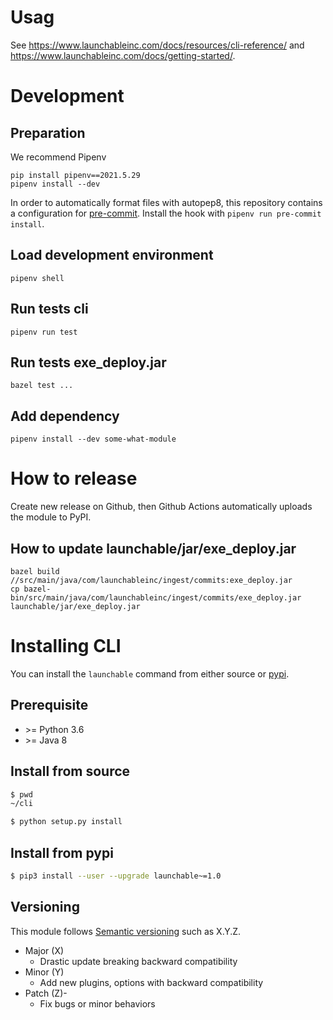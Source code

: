 # Usag

See https://www.launchableinc.com/docs/resources/cli-reference/ and
https://www.launchableinc.com/docs/getting-started/.

# Development

## Preparation

We recommend Pipenv

```shell
pip install pipenv==2021.5.29
pipenv install --dev
```

In order to automatically format files with autopep8, this repository contains a
configuration for [pre-commit](https://pre-commit.com). Install the hook with
`pipenv run pre-commit install`.

## Load development environment

```shell
pipenv shell
```

## Run tests cli

```shell
pipenv run test
```

## Run tests exe_deploy.jar

```
bazel test ...
```

## Add dependency

```shell
pipenv install --dev some-what-module
```

# How to release

Create new release on Github, then Github Actions automatically uploads the
module to PyPI.

## How to update launchable/jar/exe_deploy.jar

```
bazel build //src/main/java/com/launchableinc/ingest/commits:exe_deploy.jar
cp bazel-bin/src/main/java/com/launchableinc/ingest/commits/exe_deploy.jar launchable/jar/exe_deploy.jar
 ```

# Installing CLI

You can install the `launchable` command from either source or [pypi](https://pypi.org/project/launchable/).

## Prerequisite

- \>= Python 3.6
- \>= Java 8

## Install from source

```sh
$ pwd
~/cli

$ python setup.py install
```

## Install from pypi

```sh
$ pip3 install --user --upgrade launchable~=1.0
```

## Versioning

This module follows [Semantic versioning](https://semver.org/) such as X.Y.Z.

* Major (X)
  * Drastic update breaking backward compatibility
* Minor (Y)
  * Add new plugins, options with backward compatibility
* Patch (Z)-
  * Fix bugs or minor behaviors
